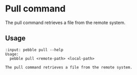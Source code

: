 # Pull command

The pull command retrieves a file from the remote system.

## Usage

<!-- START AUTOMATED OUTPUT -->
```{terminal}
:input: pebble pull --help
Usage:
  pebble pull <remote-path> <local-path>

The pull command retrieves a file from the remote system.
```
<!-- END AUTOMATED OUTPUT -->
